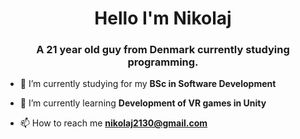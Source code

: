 <h1 align="center">Hello I'm Nikolaj</h1>
<h3 align="center">A 21 year old guy from Denmark currently studying programming.</h3>

- 🔭 I’m currently studying for my **BSc in Software Development**

- 🌱 I’m currently learning **Development of VR games in Unity**

- 📫 How to reach me **nikolaj2130@gmail.com**
